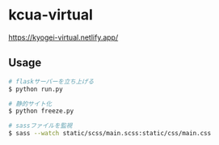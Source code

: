 # kcua-virtual
https://kyogei-virtual.netlify.app/

## Usage

```bash
# flaskサーバーを立ち上げる
$ python run.py

# 静的サイト化
$ python freeze.py

# sassファイルを監視
$ sass --watch static/scss/main.scss:static/css/main.css
```
